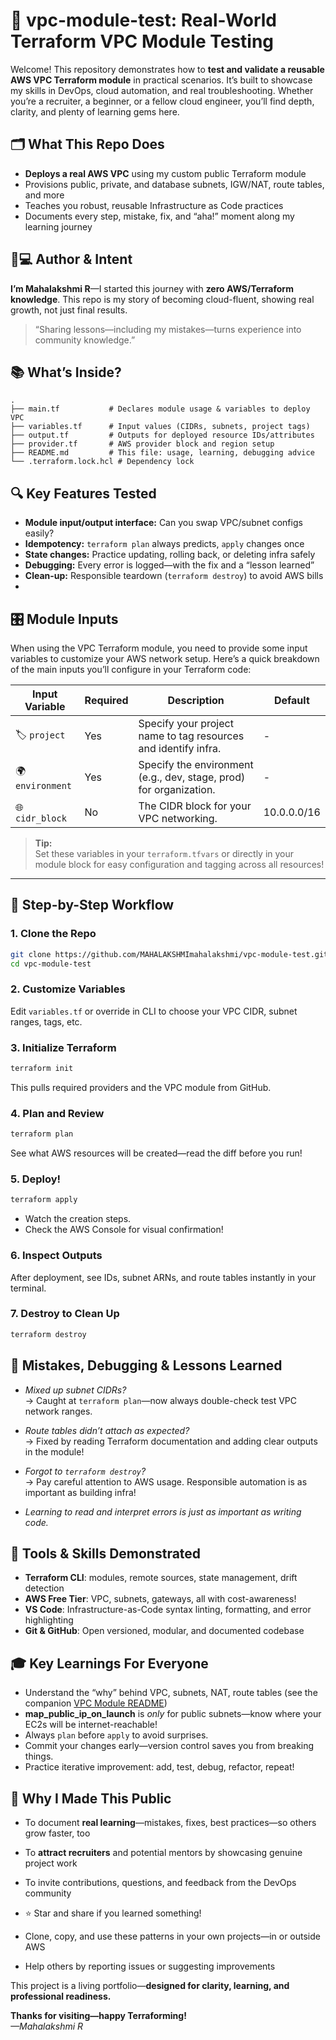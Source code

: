 
# 🚀 vpc-module-test: Real-World Terraform VPC Module Testing

Welcome! This repository demonstrates how to **test and validate a reusable AWS VPC Terraform module** in practical scenarios. It’s built to showcase my skills in DevOps, cloud automation, and real troubleshooting. Whether you’re a recruiter, a beginner, or a fellow cloud engineer, you’ll find depth, clarity, and plenty of learning gems here.

## 🗂️ What This Repo Does

- **Deploys a real AWS VPC** using my custom public Terraform module
- Provisions public, private, and database subnets, IGW/NAT, route tables, and more
- Teaches you robust, reusable Infrastructure as Code practices
- Documents every step, mistake, fix, and “aha!” moment along my learning journey


## 👩💻 Author & Intent

**I’m Mahalakshmi R**—I started this journey with **zero AWS/Terraform knowledge**. This repo is my story of becoming cloud-fluent, showing real growth, not just final results.

> “Sharing lessons—including my mistakes—turns experience into community knowledge.”

## 📚 What’s Inside?

```
.
├── main.tf           # Declares module usage & variables to deploy VPC
├── variables.tf      # Input values (CIDRs, subnets, project tags)
├── output.tf         # Outputs for deployed resource IDs/attributes
├── provider.tf       # AWS provider block and region setup
├── README.md         # This file: usage, learning, debugging advice
└── .terraform.lock.hcl # Dependency lock
```

## 🔍 Key Features Tested

- **Module input/output interface:** Can you swap VPC/subnet configs easily?
- **Idempotency:** `terraform plan` always predicts, `apply` changes once
- **State changes:** Practice updating, rolling back, or deleting infra safely
- **Debugging:** Every error is logged—with the fix and a “lesson learned”
- **Clean-up:** Responsible teardown (`terraform destroy`) to avoid AWS bills
- 
## 🎛️ Module Inputs

When using the VPC Terraform module, you need to provide some input variables to customize your AWS network setup. Here’s a quick breakdown of the main inputs you’ll configure in your Terraform code:

| Input Variable   | Required | Description                                                      | Default        |
|------------------|----------|------------------------------------------------------------------|---------------|
| 🏷️ `project`     | Yes      | Specify your project name to tag resources and identify infra.    | -             |
| 🌍 `environment` | Yes      | Specify the environment (e.g., dev, stage, prod) for organization.| -             |
| 🌐 `cidr_block`  | No       | The CIDR block for your VPC networking.                          | 10.0.0.0/16   |

> **Tip:**  
> Set these variables in your `terraform.tfvars` or directly in your module block for easy configuration and tagging across all resources!

---

## 🚦 Step-by-Step Workflow

### 1. **Clone the Repo**

```bash
git clone https://github.com/MAHALAKSHMImahalakshmi/vpc-module-test.git
cd vpc-module-test
```

### 2. **Customize Variables**

Edit `variables.tf` or override in CLI to choose your VPC CIDR, subnet ranges, tags, etc.

### 3. **Initialize Terraform**

```bash
terraform init
```

This pulls required providers and the VPC module from GitHub.

### 4. **Plan and Review**

```bash
terraform plan
```

See what AWS resources will be created—read the diff before you run!

### 5. **Deploy!**

```bash
terraform apply
```

- Watch the creation steps.
- Check the AWS Console for visual confirmation!

### 6. **Inspect Outputs**

After deployment, see IDs, subnet ARNs, and route tables instantly in your terminal.

### 7. **Destroy to Clean Up**

```bash
terraform destroy
```




## 🚫 Mistakes, Debugging & Lessons Learned

- *Mixed up subnet CIDRs?*  
  → Caught at `terraform plan`—now always double-check test VPC network ranges.

- *Route tables didn’t attach as expected?*  
  → Fixed by reading Terraform documentation and adding clear outputs in the module!

- *Forgot to `terraform destroy`?*  
  → Pay careful attention to AWS usage. Responsible automation is as important as building infra!

- *Learning to read and interpret errors is just as important as writing code.*

## 🔧 Tools & Skills Demonstrated

- **Terraform CLI**: modules, remote sources, state management, drift detection
- **AWS Free Tier**: VPC, subnets, gateways, all with cost-awareness!
- **VS Code**: Infrastructure-as-Code syntax linting, formatting, and error highlighting
- **Git & GitHub**: Open versioned, modular, and documented codebase

## 🎓 Key Learnings For Everyone

- Understand the “why” behind VPC, subnets, NAT, route tables (see the companion [VPC Module README](https://github.com/MAHALAKSHMImahalakshmi/terraform-aws-vpc#readme))
- **map_public_ip_on_launch** is *only* for public subnets—know where your EC2s will be internet-reachable!
- Always `plan` before `apply` to avoid surprises.
- Commit your changes early—version control saves you from breaking things.
- Practice iterative improvement: add, test, debug, refactor, repeat!

## 💬 Why I Made This Public

- To document **real learning**—mistakes, fixes, best practices—so others grow faster, too
- To **attract recruiters** and potential mentors by showcasing genuine project work
- To invite contributions, questions, and feedback from the DevOps community



- ⭐ Star and share if you learned something!
- Clone, copy, and use these patterns in your own projects—in or outside AWS
- Help others by reporting issues or suggesting improvements

This project is a living portfolio—**designed for clarity, learning, and professional readiness.**

**Thanks for visiting—happy Terraforming!**  
*—Mahalakshmi R*

